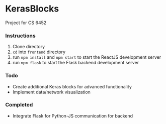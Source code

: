 # KerasBlocks
Project for CS 6452

### Instructions
1. Clone directory
2. `cd` into `frontend` directory
3. run `npm install` and `npm start` to start the ReactJS development server
4. run `npm flask` to start the Flask backend development server

### Todo
- Create additional Keras blocks for advanced functionality
- Implement data/network visualization

### Completed
- Integrate Flask for Python-JS communication for backend

